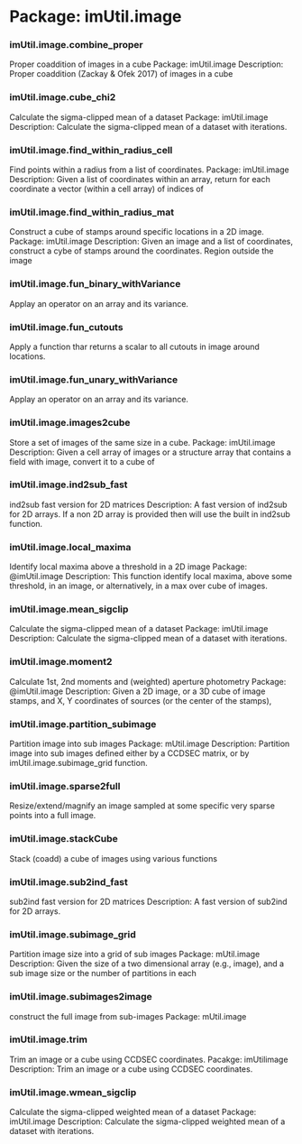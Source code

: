 # Package: imUtil.image


### imUtil.image.combine_proper

Proper coaddition of images in a cube Package: imUtil.image Description: Proper coaddition (Zackay & Ofek 2017) of images in a cube


### imUtil.image.cube_chi2

Calculate the sigma-clipped mean of a dataset Package: imUtil.image Description: Calculate the sigma-clipped mean of a dataset with iterations.


### imUtil.image.find_within_radius_cell

Find points within a radius from a list of coordinates. Package: imUtil.image Description: Given a list of coordinates within an array, return for each coordinate a vector (within a cell array) of indices of


### imUtil.image.find_within_radius_mat

Construct a cube of stamps around specific locations in a 2D image. Package: imUtil.image Description: Given an image and a list of coordinates, construct a cybe of stamps around the coordinates. Region outside the image


### imUtil.image.fun_binary_withVariance

Applay an operator on an array and its variance.


### imUtil.image.fun_cutouts

Apply a function thar returns a scalar to all cutouts in image around locations.


### imUtil.image.fun_unary_withVariance

Applay an operator on an array and its variance.


### imUtil.image.images2cube

Store a set of images of the same size in a cube. Package: imUtil.image Description: Given a cell array of images or a structure array that contains a field with image, convert it to a cube of


### imUtil.image.ind2sub_fast

ind2sub fast version for 2D matrices Description: A fast version of ind2sub for 2D arrays. If a non 2D array is provided then will use the built in ind2sub function.


### imUtil.image.local_maxima

Identify local maxima above a threshold in a 2D image Package: @imUtil.image Description: This function identify local maxima, above some threshold, in an image, or alternatively, in a max over cube of images.


### imUtil.image.mean_sigclip

Calculate the sigma-clipped mean of a dataset Package: imUtil.image Description: Calculate the sigma-clipped mean of a dataset with iterations.


### imUtil.image.moment2

Calculate 1st, 2nd moments and (weighted) aperture photometry Package: @imUtil.image Description: Given a 2D image, or a 3D cube of image stamps, and X, Y coordinates of sources (or the center of the stamps),


### imUtil.image.partition_subimage

Partition image into sub images Package: mUtil.image Description: Partition image into sub images defined either by a CCDSEC matrix, or by imUtil.image.subimage_grid function.


### imUtil.image.sparse2full

Resize/extend/magnify an image sampled at some specific very sparse points into a full image.


### imUtil.image.stackCube

Stack (coadd) a cube of images using various functions


### imUtil.image.sub2ind_fast

sub2ind fast version for 2D matrices Description: A fast version of sub2ind for 2D arrays.


### imUtil.image.subimage_grid

Partition image size into a grid of sub images Package: mUtil.image Description: Given the size of a two dimensional array (e.g., image), and a sub image size or the number of partitions in each


### imUtil.image.subimages2image

construct the full image from sub-images Package: mUtil.image


### imUtil.image.trim

Trim an image or a cube using CCDSEC coordinates. Pacakge: imUtilimage Description: Trim an image or a cube using CCDSEC coordinates.


### imUtil.image.wmean_sigclip

Calculate the sigma-clipped weighted mean of a dataset Package: imUtil.image Description: Calculate the sigma-clipped weighted mean of a dataset with iterations.


